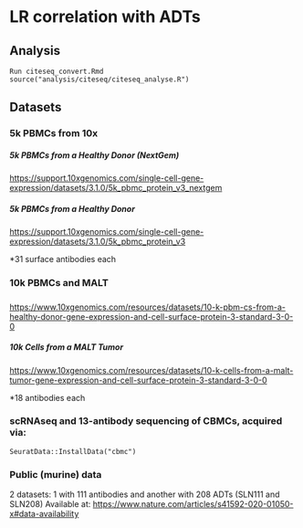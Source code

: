 # LR correlation with ADTs

## Analysis
```
Run citeseq_convert.Rmd
source("analysis/citeseq/citeseq_analyse.R")

```

## Datasets

### 5k PBMCs from 10x
##### 5k PBMCs from a Healthy Donor (NextGem)
https://support.10xgenomics.com/single-cell-gene-expression/datasets/3.1.0/5k_pbmc_protein_v3_nextgem
##### 5k PBMCs from a Healthy Donor
https://support.10xgenomics.com/single-cell-gene-expression/datasets/3.1.0/5k_pbmc_protein_v3

*31 surface antibodies each

### 10k PBMCs and MALT
#####
https://www.10xgenomics.com/resources/datasets/10-k-pbm-cs-from-a-healthy-donor-gene-expression-and-cell-surface-protein-3-standard-3-0-0
##### 10k Cells from a MALT Tumor
https://www.10xgenomics.com/resources/datasets/10-k-cells-from-a-malt-tumor-gene-expression-and-cell-surface-protein-3-standard-3-0-0

*18 antibodies each


### scRNAseq and 13-antibody sequencing of CBMCs, acquired via:
```{r}
SeuratData::InstallData("cbmc")
```

### Public (murine) data
2 datasets: 1 with 111 antibodies and another with 208 ADTs (SLN111 and SLN208)
Available at:
https://www.nature.com/articles/s41592-020-01050-x#data-availability
